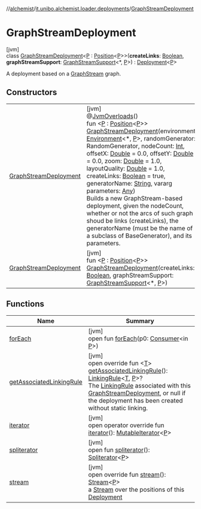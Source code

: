 //[alchemist](../../../index.md)/[it.unibo.alchemist.loader.deployments](../index.md)/[GraphStreamDeployment](index.md)

# GraphStreamDeployment

[jvm]\
class [GraphStreamDeployment](index.md)<[P](index.md) : [Position](../../it.unibo.alchemist.model.interfaces/-position/index.md)<[P](index.md)>>(**createLinks**: [Boolean](https://kotlinlang.org/api/latest/jvm/stdlib/kotlin/-boolean/index.html), **graphStreamSupport**: [GraphStreamSupport](../../it.unibo.alchemist.loader/-graph-stream-support/index.md)<*, [P](index.md)>) : [Deployment](../-deployment/index.md)<[P](index.md)> 

A deployment based on a [GraphStream](https://graphstream-project.org/) graph.

## Constructors

| | |
|---|---|
| [GraphStreamDeployment](-graph-stream-deployment.md) | [jvm]<br>@[JvmOverloads](https://kotlinlang.org/api/latest/jvm/stdlib/kotlin.jvm/-jvm-overloads/index.html)()<br>fun <[P](index.md) : [Position](../../it.unibo.alchemist.model.interfaces/-position/index.md)<[P](index.md)>> [GraphStreamDeployment](-graph-stream-deployment.md)(environment: [Environment](../../it.unibo.alchemist.model.interfaces/-environment/index.md)<*, [P](index.md)>, randomGenerator: RandomGenerator, nodeCount: [Int](https://kotlinlang.org/api/latest/jvm/stdlib/kotlin/-int/index.html), offsetX: [Double](https://kotlinlang.org/api/latest/jvm/stdlib/kotlin/-double/index.html) = 0.0, offsetY: [Double](https://kotlinlang.org/api/latest/jvm/stdlib/kotlin/-double/index.html) = 0.0, zoom: [Double](https://kotlinlang.org/api/latest/jvm/stdlib/kotlin/-double/index.html) = 1.0, layoutQuality: [Double](https://kotlinlang.org/api/latest/jvm/stdlib/kotlin/-double/index.html) = 1.0, createLinks: [Boolean](https://kotlinlang.org/api/latest/jvm/stdlib/kotlin/-boolean/index.html) = true, generatorName: [String](https://kotlinlang.org/api/latest/jvm/stdlib/kotlin/-string/index.html), vararg parameters: [Any](https://kotlinlang.org/api/latest/jvm/stdlib/kotlin/-any/index.html))<br>Builds a new GraphStream-based deployment, given the nodeCount, whether or not the arcs of such graph shoud be links (createLinks), the generatorName (must be the name of a subclass of BaseGenerator), and its parameters. |
| [GraphStreamDeployment](-graph-stream-deployment.md) | [jvm]<br>fun <[P](index.md) : [Position](../../it.unibo.alchemist.model.interfaces/-position/index.md)<[P](index.md)>> [GraphStreamDeployment](-graph-stream-deployment.md)(createLinks: [Boolean](https://kotlinlang.org/api/latest/jvm/stdlib/kotlin/-boolean/index.html), graphStreamSupport: [GraphStreamSupport](../../it.unibo.alchemist.loader/-graph-stream-support/index.md)<*, [P](index.md)>) |

## Functions

| Name | Summary |
|---|---|
| [forEach](index.md#-1888597325%2FFunctions%2F-267951372) | [jvm]<br>open fun [forEach](index.md#-1888597325%2FFunctions%2F-267951372)(p0: [Consumer](https://docs.oracle.com/javase/8/docs/api/java/util/function/Consumer.html)<in [P](index.md)>) |
| [getAssociatedLinkingRule](get-associated-linking-rule.md) | [jvm]<br>open override fun <[T](get-associated-linking-rule.md)> [getAssociatedLinkingRule](get-associated-linking-rule.md)(): [LinkingRule](../../it.unibo.alchemist.model.interfaces/-linking-rule/index.md)<[T](get-associated-linking-rule.md), [P](index.md)>?<br>The [LinkingRule](../../it.unibo.alchemist.model.interfaces/-linking-rule/index.md) associated with this [GraphStreamDeployment](index.md), or null if the deployment has been created without static linking. |
| [iterator](../-deployment/iterator.md) | [jvm]<br>open operator override fun [iterator](../-deployment/iterator.md)(): [MutableIterator](https://kotlinlang.org/api/latest/jvm/stdlib/kotlin.collections/-mutable-iterator/index.html)<[P](index.md)> |
| [spliterator](../-close-to-g-p-s-trace/index.md#-1387152138%2FFunctions%2F-267951372) | [jvm]<br>open fun [spliterator](../-close-to-g-p-s-trace/index.md#-1387152138%2FFunctions%2F-267951372)(): [Spliterator](https://docs.oracle.com/javase/8/docs/api/java/util/Spliterator.html)<[P](index.md)> |
| [stream](../-deployment/stream.md) | [jvm]<br>open override fun [stream](../-deployment/stream.md)(): [Stream](https://docs.oracle.com/javase/8/docs/api/java/util/stream/Stream.html)<[P](index.md)><br>a [Stream](https://docs.oracle.com/javase/8/docs/api/java/util/stream/Stream.html) over the positions of this [Deployment](../-deployment/index.md) |
